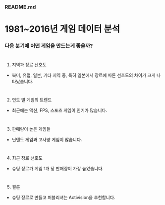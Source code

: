### README.md

# 1981~2016년 게임 데이터 분석
### 다음 분기에 어떤 게임을 만드는게 좋을까?
  #

1. 지역과 장르 선호도
- 북미, 유럽, 일본, 기타 지역 중, 특히 일본에서 장르에 따른 선호도의 차이가 크게 나타났습니다.  
  #

2. 연도 별 게임의 트렌드
- 최근에는 액션, FPS, 스포츠 게임이 인기가 많습니다.  
  #

3. 판매량이 높은 게임들
- 닌텐도 게임과 고사양 게임이 많습니다.  
  #

4. 최근 장르 선호도
- 슈팅 장르가 게임 1개 당 판매량이 가장 높았습니다.  
  #

5. 결론
- 슈팅 장르로 만들고 퍼블리셔는 Activision을 추천합니다.  
